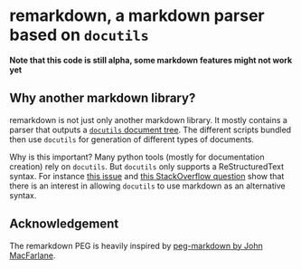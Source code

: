 # remarkdown, a markdown parser based on `docutils`

**Note that this code is still alpha, some markdown features might not work yet**

## Why another markdown library?

remarkdown is not just only another markdown library. It mostly contains a parser
that outputs a [`docutils` document tree][docutils]. The different scripts
bundled then use `docutils` for generation of different types of documents.

Why is this important? Many python tools (mostly for documentation creation)
rely on `docutils`. But `docutils` only supports a ReStructuredText syntax. For
instance [this issue][sphinx-issue] and [this StackOverflow
question][so-question] show that there is an interest in allowing `docutils` to
use markdown as an alternative syntax.

[docutils]: http://docutils.sourceforge.net/docs/ref/doctree.html
[sphinx-issue]: https://bitbucket.org/birkenfeld/sphinx/issue/825/markdown-capable-sphinx
[so-question]: http://stackoverflow.com/questions/2471804/using-sphinx-with-markdown-instead-of-rst

## Acknowledgement

The remarkdown PEG is heavily inspired by [peg-markdown by John
MacFarlane][peg-md].


[peg-md]: https://github.com/jgm/peg-markdown


